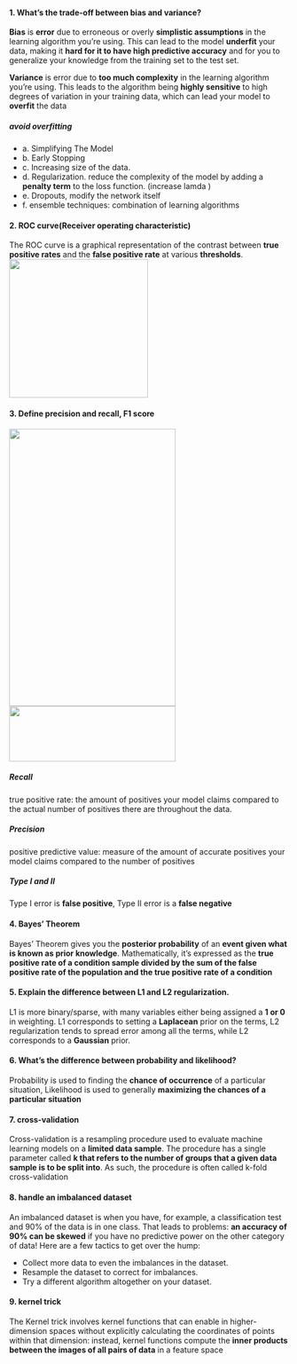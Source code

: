 #### 1. What’s the trade-off between bias and variance?

**Bias** is **error** due to erroneous or overly **simplistic assumptions** in the learning algorithm you’re using.  This can lead to the model **underfit** your data, making it **hard for it to have high predictive accuracy** and for you to generalize your knowledge from the training set to the test set.

**Variance** is error due to **too much complexity** in the learning algorithm you’re using. This leads to the algorithm being **highly sensitive** to high degrees of variation in your training data, which can lead your model to **overfit** the data

##### avoid overfitting
  * a. Simplifying The Model
  * b. Early Stopping
  * c. Increasing size of the data.
  * d. Regularization. reduce the complexity of the model by adding a **penalty term** to the loss function. (increase lamda ) 
  * e. Dropouts, modify the network itself
  * f. ensemble techniques: combination of learning algorithms

#### 2. ROC curve(Receiver operating characteristic)
The ROC curve is a graphical representation of the contrast between **true positive rates** and the **false positive rate** at various **thresholds**.
<img src="https://github.com/taixingbi/interview-question/blob/master/images/2.png" width="250" height="250">

#### 3. Define precision and recall, F1 score
<img src="https://github.com/taixingbi/interview-question/blob/master/images/3.png" width="300" height="500">
<img src="https://github.com/taixingbi/interview-question/blob/master/images/4.png" width="300" height="100">


##### Recall 
true positive rate: the amount of positives your model claims compared to the actual number of positives there are throughout the data.     
##### Precision
positive predictive value: measure of the amount of accurate positives your model claims compared to the number of positives

##### Type I and II
Type I error is **false positive**, Type II error is a **false negative**

#### 4. Bayes’ Theorem
Bayes’ Theorem gives you the **posterior probability** of an **event given what is known as prior knowledge**.
Mathematically, it’s expressed as the **true positive rate of a condition sample divided by the sum of the false positive rate of the population and the true positive rate of a condition**

#### 5. Explain the difference between L1 and L2 regularization.
L1 is more binary/sparse, with many variables either being assigned a **1 or 0** in weighting. L1 corresponds to setting a **Laplacean** prior on the terms, 
L2 regularization tends to spread error among all the terms, while L2 corresponds to a **Gaussian** prior.

#### 6. What’s the difference between probability and likelihood?
Probability is used to finding the **chance of occurrence** of a particular situation, 
Likelihood is used to generally **maximizing the chances of a particular situation** 

#### 7. cross-validation
Cross-validation is a resampling procedure used to evaluate machine learning models on a **limited data sample**. The procedure has a single parameter called **k that refers to the number of groups that a given data sample is to be split into**. As such, the procedure is often called k-fold cross-validation

#### 8. handle an imbalanced dataset
An imbalanced dataset is when you have, for example, a classification test and 90% of the data is in one class. That leads to problems: **an accuracy of 90% can be skewed** if you have no predictive power on the other category of data! Here are a few tactics to get over the hump:

* Collect more data to even the imbalances in the dataset.
* Resample the dataset to correct for imbalances.
* Try a different algorithm altogether on your dataset.

#### 9. kernel trick
The Kernel trick involves kernel functions that can enable in higher-dimension spaces without explicitly calculating the coordinates of points within that dimension: instead, kernel functions compute the **inner products between the images of all pairs of data** in a feature space


